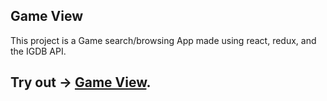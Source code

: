 
## Game View

This project is a Game search/browsing App made using react, redux, and the IGDB API.

## Try out -> [Game View](#).
